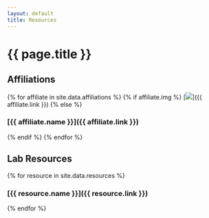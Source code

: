 ```yaml
---
layout: default
title: Resources
---
```

# {{ page.title }}  

## Affiliations 
{% for affiliate in site.data.affiliations %}
{% if affiliate.img %}
[<img src="{{ affiliate.img }}"/>]({{ affiliate.link }})
{% else %}
### [{{ affiliate.name }}]({{ affiliate.link }})
{% endif %}
{% endfor %}

## Lab Resources
{% for resource in site.data.resources %}
### [{{ resource.name }}]({{ resource.link }})
{% endfor %}